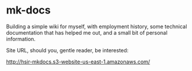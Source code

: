 # mk-docs

Building a simple wiki for myself, with employment history, some 
technical documentation that has helped me out, and a small bit of 
personal information.

Site URL, should you, gentle reader, be interested:

http://hsir-mkdocs.s3-website-us-east-1.amazonaws.com/
